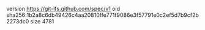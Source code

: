 version https://git-lfs.github.com/spec/v1
oid sha256:1b2a8c6db49426c4aa20810ffe771f9086e3f57791e0c2ef5d7b9cf2b2273dc0
size 4781
